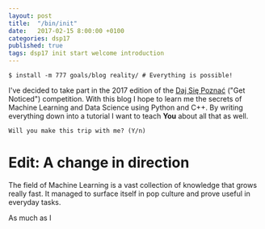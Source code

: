 ```yaml
---
layout: post
title:  "/bin/init"
date:   2017-02-15 8:00:00 +0100
categories: dsp17
published: true
tags: dsp17 init start welcome introduction
---
```


```shell
$ install -m 777 goals/blog reality/ # Everything is possible!
```

I've decided to take part in the 2017 edition of the [Daj Się
Poznać][dajsiepoznac] ("Get Noticed") competition. With this blog I hope to
learn me the secrets of Machine Learning and Data Science using Python and C++.
By writing everything down into a tutorial I want to teach **You** about all
that as well.

`Will you make this trip with me? (Y/n)`

# Edit: A change in direction
The field of Machine Learning is a vast collection of knowledge that grows
really fast. It managed to surface itself in pop culture and prove useful in
everyday tasks.

As much as I 


[dajsiepoznac]: http://dajsiepoznac.pl
